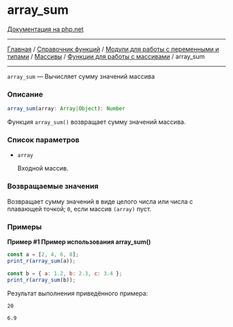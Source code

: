 # array_sum

[Документация на php.net](https://www.php.net/manual/ru/function.array-sum.php)

---

[Главная](../../../../../README.md) / [Справочник функций](../../../../funcref.md) /
[Модули для работы с переменными и типами](../../../vartype.md) / [Массивы](../../array.md) /
[Функции для работы с массивами](../func.md) / array_sum

---

`array_sum` — Вычисляет сумму значений массива

### Описание

```ts
array_sum(array: Array|Object): Number
```

Функция `array_sum()` возвращает сумму значений массива.

### Список параметров

-   `array`

    Входной массив.

### Возвращаемые значения

Возвращает сумму значений в виде целого числа или числа с плавающей точкой; `0`, если массив
`(array)` пуст.

### Примеры

**Пример #1 Пример использования array_sum()**

```js
const a = [2, 4, 6, 8];
print_r(array_sum(a));

const b = { a: 1.2, b: 2.3, c: 3.4 };
print_r(array_sum(b));
```

Результат выполнения приведённого примера:

    20

    6.9

